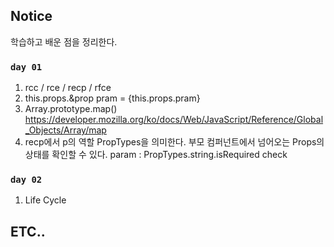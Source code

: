 ## Notice

학습하고 배운 점을 정리한다. 

### `day 01`
01. rcc / rce / recp / rfce
02. this.props.&prop
pram = {this.props.pram}
03. Array.prototype.map()
https://developer.mozilla.org/ko/docs/Web/JavaScript/Reference/Global_Objects/Array/map
04. recp에서 p의 역할
PropTypes을 의미한다. 부모 컴퍼넌트에서 넘어오는 Props의 상태를 확인할 수 있다.
param : PropTypes.string.isRequired check 

### `day 02`
01. Life Cycle


## ETC..
